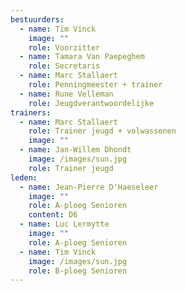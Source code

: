 ```yaml
---
bestuurders:
  - name: Tim Vinck
    image: ""
    role: Voorzitter
  - name: Tamara Van Paepeghem
    role: Secretaris
  - name: Marc Stallaert
    role: Penningmeester + trainer
  - name: Rune Velleman
    role: Jeugdverantwoordelijke
trainers:
  - name: Marc Stallaert
    role: Trainer jeugd + volwassenen
    image: ""
  - name: Jan-Willem Dhondt
    image: /images/sun.jpg
    role: Trainer jeugd
leden:
  - name: Jean-Pierre D'Haeseleer
    image: ""
    role: A-ploeg Senioren
    content: D6
  - name: Luc Lermytte
    image: ""
    role: A-ploeg Senioren
  - name: Tim Vinck
    image: /images/sun.jpg
    role: B-ploeg Senioren
---
```

